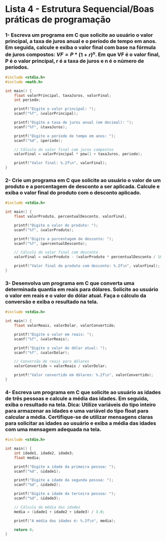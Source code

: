 # Lista 4 - Estrutura Sequencial/Boas práticas de programação

### 1- Escreva um programa em C que solicite ao usuário o valor principal, a taxa de juros anual e o período de tempo em anos. Em seguida, calcule e exiba o valor final com base na fórmula de juros compostos: $VF = P$ * $(1 + r)^n$. Em que VF é o valor final, P é o valor principal, r é a taxa de juros e n é o número de períodos.

```C
#include <stdio.h>
#include <math.h>

int main() {
    float valorPrincipal, taxaJuros, valorFinal;
    int periodo;

    printf("Digite o valor principal: ");
    scanf("%f", &valorPrincipal);

    printf("Digite a taxa de juros anual (em decimal): ");
    scanf("%f", &taxaJuros);

    printf("Digite o período de tempo em anos: ");
    scanf("%d", &periodo);

    // Cálculo do valor final com juros compostos
    valorFinal = valorPrincipal * pow(1 + taxaJuros, periodo);

    printf("Valor final: %.2f\n", valorFinal);
}
```

### 2- Crie um programa em C que solicite ao usuário o valor de um produto e a porcentagem de desconto a ser aplicada. Calcule e exiba o valor final do produto com o desconto aplicado.
```C
#include <stdio.h>

int main() {
    float valorProduto, percentualDesconto, valorFinal;

    printf("Digite o valor do produto: ");
    scanf("%f", &valorProduto);

    printf("Digite a porcentagem de desconto: ");
    scanf("%f", &percentualDesconto);

    // Cálculo do valor final com desconto
    valorFinal = valorProduto - (valorProduto * percentualDesconto / 100.0);

    printf("Valor final do produto com desconto: %.2f\n", valorFinal);
}
```

### 3- Desenvolva um programa em C que converta uma determinada quantia em reais para dólares. Solicite ao usuário o valor em reais e o valor do dólar atual. Faça o cálculo da conversão e exiba o resultado na tela.
```C
#include <stdio.h>

int main() {
    float valorReais, valorDolar, valorConvertido;

    printf("Digite o valor em reais: ");
    scanf("%f", &valorReais);

    printf("Digite o valor do dólar atual: ");
    scanf("%f", &valorDolar);

    // Conversão de reais para dólares
    valorConvertido = valorReais / valorDolar;

    printf("Valor convertido em dólares: %.2f\n", valorConvertido);
}
```

### 4- Escreva um programa em C que solicite ao usuário as idades de três pessoas e calcule a média das idades. Em seguida, exiba o resultado na tela. Dica: Utilize variáveis do tipo inteiro para armazenar as idades e uma variável do tipo float para calcular a média. Certifique-se de utilizar mensagens claras para solicitar as idades ao usuário e exiba a média das idades com uma mensagem adequada na tela.
```C
#include <stdio.h>

int main() {
    int idade1, idade2, idade3;
    float media;

    printf("Digite a idade da primeira pessoa: ");
    scanf("%d", &idade1);

    printf("Digite a idade da segunda pessoa: ");
    scanf("%d", &idade2);

    printf("Digite a idade da terceira pessoa: ");
    scanf("%d", &idade3);

    // Cálculo da média das idades
    media = (idade1 + idade2 + idade3) / 3.0;

    printf("A média das idades é: %.2f\n", media);

    return 0;
}
```
